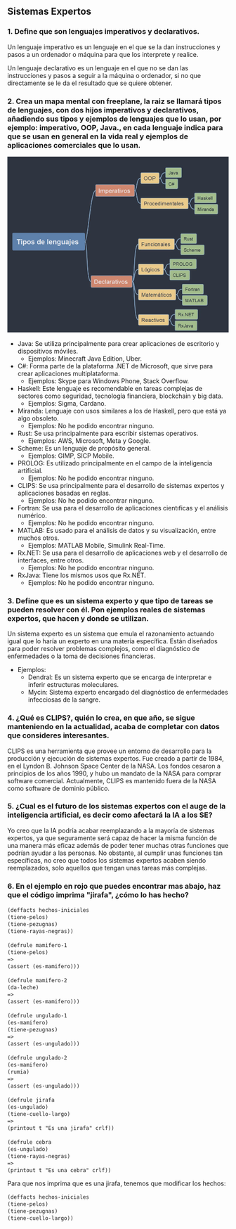 ## Sistemas Expertos
### 1. Define que son lenguajes imperativos y declarativos.
Un lenguaje imperativo es un lenguaje en el que se la dan instrucciones y pasos a un ordenador o máquina para que los interprete y realice.

Un lenguaje declarativo es un lenguaje en el que no se dan las instrucciones y pasos a seguir a la máquina o ordenador, si no que directamente se le da el resultado que se quiere obtener.

### 2. Crea un mapa mental con freeplane, la raiz se llamará tipos de lenguajes, con dos hijos imperativos y declarativos, añadiendo sus tipos y ejemplos de lenguajes que lo usan, por ejemplo: imperativo, OOP, Java., en cada lenguaje indica para que se usan en general en la vida real y ejemplos de aplicaciones comerciales que lo usan.
![](https://raw.githubusercontent.com/03-JS/sistemas-expertos/main/Captura%20de%20pantalla%202023-10-25%20125338.jpg)
- Java: Se utiliza principalmente para crear aplicaciones de escritorio y dispositivos móviles.
  - Ejemplos: Minecraft Java Edition, Uber.
- C#: Forma parte de la plataforma .NET de Microsoft, que sirve para crear aplicaciones multiplataforma.
  - Ejemplos: Skype para Windows Phone, Stack Overflow.
- Haskell: Este lenguaje es recomendable en tareas complejas de sectores como seguridad, tecnología financiera, blockchain y big data.
  - Ejemplos: Sigma, Cardano.
- Miranda: Lenguaje con usos similares a los de Haskell, pero que está ya algo obsoleto.
  - Ejemplos: No he podido encontrar ninguno.
- Rust: Se usa principalmente para escribir sistemas operativos.
  - Ejemplos: AWS, Microsoft, Meta y Google.
- Scheme: Es un lenguaje de propósito general.
  - Ejemplos: GIMP, SICP Mobile.
- PROLOG: Es utilizado principalmente en el campo de la inteligencia artificial.
  - Ejemplos: No he podido encontrar ninguno.
- CLIPS: Se usa principalmente para el desarrollo de sistemas expertos y aplicaciones basadas en reglas.
  - Ejemplos: No he podido encontrar ninguno.
- Fortran: Se usa para el desarrollo de aplicaciones cientıficas y el análisis numérico.
  - Ejemplos: No he podido encontrar ninguno.
- MATLAB: Es usado para el análisis de datos y su visualización, entre muchos otros.
  - Ejemplos: MATLAB Mobile, Simulink Real-Time.
- Rx.NET: Se usa para el desarrollo de aplicaciones web y el desarrollo de interfaces, entre otros.
  - Ejemplos: No he podido encontrar ninguno.
- RxJava: Tiene los mismos usos que Rx.NET.
  - Ejemplos: No he podido encontrar ninguno.

### 3. Define que es un sistema experto y que tipo de tareas se pueden resolver con él. Pon ejemplos reales de sistemas expertos, que hacen y donde se utilizan.
Un sistema experto es un sistema que emula el razonamiento actuando igual que lo haría un experto en una materia específica. Están diseñados para poder resolver problemas complejos, como el diagnóstico de enfermedades o la toma de decisiones financieras.
- Ejemplos:
  - Dendral: Es un sistema experto que se encarga de interpretar e inferir estructuras moleculares.
  - Mycin: Sistema experto encargado del diagnóstico de enfermedades infecciosas de la sangre.

### 4. ¿Qué es CLIPS?, quién lo crea, en que año, se sigue manteniendo en la actualidad, acaba de completar con datos que consideres interesantes.
CLIPS es una herramienta que provee un entorno de desarrollo para la producción y ejecución de sistemas expertos. Fue creado a partir de 1984, en el Lyndon B. Johnson Space Center de la NASA. Los fondos cesaron a principios de los años 1990, y hubo un mandato de la NASA para comprar software comercial. Actualmente, CLIPS es mantenido fuera de la NASA como software de dominio público.

### 5. ¿Cual es el futuro de los sistemas expertos con el auge de la inteligencia artificial, es decir como afectará la IA a los SE?
Yo creo que la IA podría acabar reemplazando a la mayoría de sistemas expertos, ya que seguramente será capaz de hacer la misma función de una manera más eficaz además de poder tener muchas otras funciones que podrían ayudar a las personas. No obstante, al cumplir unas funciones tan específicas, no creo que todos los sistemas expertos acaben siendo reemplazados, solo aquellos que tengan unas tareas más complejas.

### 6. En el ejemplo en rojo que puedes encontrar mas abajo, haz que el código imprima "jirafa", ¿cómo lo has hecho?
```
(deffacts hechos-iniciales
(tiene-pelos)
(tiene-pezugnas)
(tiene-rayas-negras))

(defrule mamifero-1
(tiene-pelos)
=>
(assert (es-mamifero)))

(defrule mamifero-2
(da-leche)
=>
(assert (es-mamifero)))

(defrule ungulado-1
(es-mamifero)
(tiene-pezugnas)
=>
(assert (es-ungulado)))

(defrule ungulado-2
(es-mamifero)
(rumia)
=>
(assert (es-ungulado)))

(defrule jirafa
(es-ungulado)
(tiene-cuello-largo)
=>
(printout t "Es una jirafa" crlf))
 
(defrule cebra
(es-ungulado)
(tiene-rayas-negras)
=>
(printout t "Es una cebra" crlf))
```
Para que nos imprima que es una jirafa, tenemos que modificar los hechos:
```
(deffacts hechos-iniciales
(tiene-pelos)
(tiene-pezugnas)
(tiene-cuello-largo))
```
